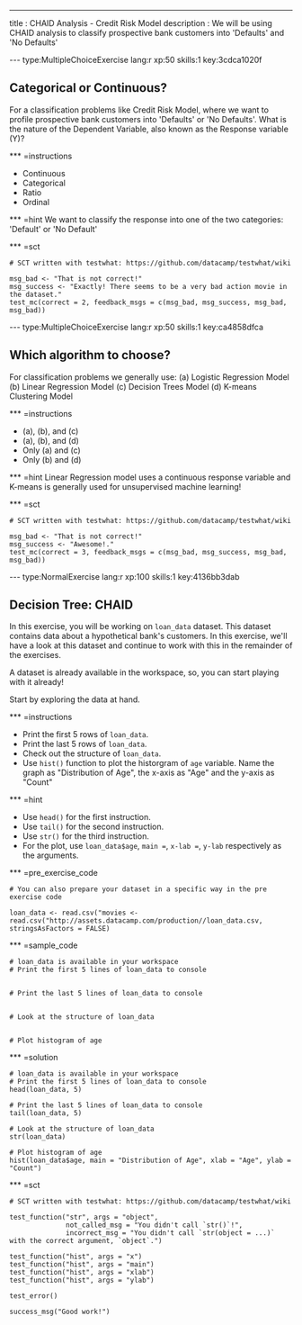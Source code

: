 ---
title       : CHAID Analysis - Credit Risk Model
description : We will be using CHAID analysis to classify prospective bank customers into 'Defaults' and 'No Defaults'


--- type:MultipleChoiceExercise lang:r xp:50 skills:1 key:3cdca1020f
## Categorical or Continuous?

For a classification problems like Credit Risk Model, where we want to profile prospective bank customers into 'Defaults' or 'No Defaults'. What is the nature of the Dependent Variable, also known as the Response variable (Y)?

*** =instructions
- Continuous
- Categorical
- Ratio
- Ordinal

*** =hint
We want to classify the response into one of the two categories: 'Default' or 'No Default'

*** =sct
```{r}
# SCT written with testwhat: https://github.com/datacamp/testwhat/wiki

msg_bad <- "That is not correct!"
msg_success <- "Exactly! There seems to be a very bad action movie in the dataset."
test_mc(correct = 2, feedback_msgs = c(msg_bad, msg_success, msg_bad, msg_bad))
```

--- type:MultipleChoiceExercise lang:r xp:50 skills:1 key:ca4858dfca
## Which algorithm to choose?

For classification problems we generally use:
(a) Logistic Regression Model
(b) Linear Regression Model
(c) Decision Trees Model
(d) K-means Clustering Model

*** =instructions
- (a), (b), and (c)
- (a), (b), and (d)
- Only (a) and (c)
- Only (b) and (d)

*** =hint
Linear Regression model uses a continuous response variable and K-means is generally used for unsupervised machine learning!

*** =sct
```{r}
# SCT written with testwhat: https://github.com/datacamp/testwhat/wiki

msg_bad <- "That is not correct!"
msg_success <- "Awesome!."
test_mc(correct = 3, feedback_msgs = c(msg_bad, msg_success, msg_bad, msg_bad))
```

--- type:NormalExercise lang:r xp:100 skills:1 key:4136bb3dab
## Decision Tree: CHAID

In this exercise, you will be working on `loan_data` dataset. This dataset contains data about a hypothetical bank's customers. In this exercise, we'll have a look at this dataset and continue to work with this in the remainder of the exercises.

A dataset is already available in the workspace, so, you can start playing with it already!

Start by exploring the data at hand. 

*** =instructions
- Print the first 5 rows of `loan_data`.
- Print the last 5 rows of `loan_data`.
- Check out the structure of `loan_data`.
- Use `hist()` function to plot the historgram of `age` variable. Name the graph as "Distribution of Age", the x-axis as "Age" and the y-axis as "Count" 

*** =hint
- Use `head()` for the first instruction.
- Use `tail()` for the second instruction.
- Use `str()` for the third instruction.
- For the plot, use `loan_data$age`, `main =`, `x-lab =`, `y-lab` respectively as the arguments.

*** =pre_exercise_code
```{r}
# You can also prepare your dataset in a specific way in the pre exercise code

loan_data <- read.csv("movies <- read.csv("http://assets.datacamp.com/production//loan_data.csv, stringsAsFactors = FALSE)

```

*** =sample_code
```{r}
# loan_data is available in your workspace
# Print the first 5 lines of loan_data to console


# Print the last 5 lines of loan_data to console


# Look at the structure of loan_data


# Plot histogram of age

```

*** =solution
```{r}
# loan_data is available in your workspace
# Print the first 5 lines of loan_data to console
head(loan_data, 5)

# Print the last 5 lines of loan_data to console
tail(loan_data, 5)

# Look at the structure of loan_data
str(loan_data)

# Plot histogram of age
hist(loan_data$age, main = "Distribution of Age", xlab = "Age", ylab = "Count")
```

*** =sct
```{r}
# SCT written with testwhat: https://github.com/datacamp/testwhat/wiki

test_function("str", args = "object",
              not_called_msg = "You didn't call `str()`!",
              incorrect_msg = "You didn't call `str(object = ...)` with the correct argument, `object`.")

test_function("hist", args = "x")
test_function("hist", args = "main")
test_function("hist", args = "xlab")
test_function("hist", args = "ylab")

test_error()

success_msg("Good work!")
```
